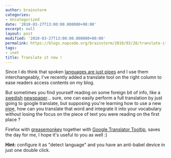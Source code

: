 ```yaml
---
author: brainstorm
categories:
- Uncategorized
date: '2010-03-27T13:00:00.000000+00:00'
excerpt: null
layout: post
modified: '2010-03-27T13:00:00.000000+00:00'
permalink: https://blogs.nopcode.org/brainstorm/2010/03/28/translate-it-now/
tags:
- inet
title: Translate it now !
---
```


Since I do think that spoken [languages are just pipes][1] and I use them interchangeably, I've recently added a translate tool on the right column to ease readers access contents on my blog.

But sometimes you find yourself reading on some foreign bit of info, like a [swedish][2] [newspaper][3]... sure, one can easily perform a full translation by just going to google translate, but supposing you're learning how to use a new <acronym title='spoken languange'>pipe</acronym>, how can you translate that word and integrate it into your vocabulary without losing the focus on the piece of text you were reading on the first place ?

Firefox with [greasemonkey][4] together with [Google Translator Tooltip][5], saves the day for me, I hope it's useful to you as well :) 

**Hint:** configure it as "detect language" and you have an anti-babel device in just one double click.

 [1]: https://www.advogato.org/person/fxn/diary/501.html
 [2]: https://www.dn.se/
 [3]: https://www.svd.se/
 [4]: https://addons.mozilla.org/sv-SE/firefox/addon/748
 [5]: https://userscripts.org/scripts/show/36898